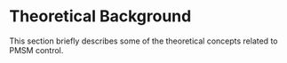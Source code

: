 # Theoretical Background
This section briefly describes some of the theoretical concepts related to PMSM control.